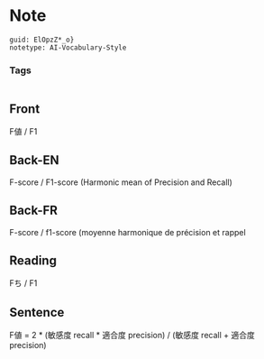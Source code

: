 # Note
```
guid: ElOpzZ*_o}
notetype: AI-Vocabulary-Style
```

### Tags
```
```

## Front
F値 / F1

## Back-EN
F-score / F1-score (Harmonic mean of Precision and Recall)

## Back-FR
F-score / f1-score (moyenne harmonique de précision et rappel

## Reading
Fち / F1

## Sentence
F値 = 2 * (敏感度 recall * 適合度 precision) / (敏感度 recall + 適合度 precision)
